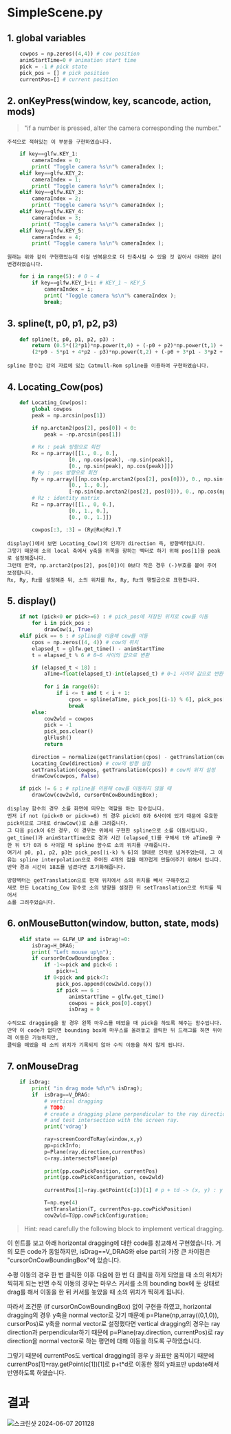 # SimpleScene.py

## 1. global variables

```python
    cowpos = np.zeros((4,4)) # cow position
    animStartTime=0 # animation start time
    pick = -1 # pick state
    pick_pos = [] # pick position
    currentPos=[] # current position
```


## 2. onKeyPress(window, key, scancode, action, mods)

> "if a number is pressed, alter the camera corresponding the number."

    주석으로 적혀있는 이 부분을 구현하였습니다.
    
```python    
    if key==glfw.KEY_1: 
        cameraIndex = 0;
        print( "Toggle camera %s\n"% cameraIndex );
    elif key==glfw.KEY_2:
        cameraIndex = 1;
        print( "Toggle camera %s\n"% cameraIndex ); 
    elif key==glfw.KEY_3: 
        cameraIndex = 2;
        print( "Toggle camera %s\n"% cameraIndex );
    elif key==glfw.KEY_4: 
        cameraIndex = 3;
        print( "Toggle camera %s\n"% cameraIndex );
    elif key==glfw.KEY_5: 
        cameraIndex = 4;
        print( "Toggle camera %s\n"% cameraIndex );
```

    원래는 위와 같이 구현했었는데 이걸 반복문으로 더 단축시킬 수 있을 것 같아서 아래와 같이 변경하였습니다.

```python
    for i in range(5): # 0 ~ 4
        if key==glfw.KEY_1+i: # KEY_1 ~ KEY_5
            cameraIndex = i;
            print( "Toggle camera %s\n"% cameraIndex );
            break;
```

## 3. spline(t, p0, p1, p2, p3)

```python
    def spline(t, p0, p1, p2, p3) :
        return (0.5*((2*p1)*np.power(t,0) + (-p0 + p2)*np.power(t,1) + 
        (2*p0 - 5*p1 + 4*p2 - p3)*np.power(t,2) + (-p0 + 3*p1 - 3*p2 + p3)*np.power(t,3)))
```

    spline 함수는 강의 자료에 있는 Catmull-Rom spline을 이용하여 구현하였습니다.

## 4. Locating_Cow(pos)

```python
    def Locating_Cow(pos):
        global cowpos
        peak = np.arcsin(pos[1])
        
        if np.arctan2(pos[2], pos[0]) < 0: 
            peak = -np.arcsin(pos[1])

        # Rx : peak 방향으로 회전
        Rx = np.array([[1., 0., 0.],
                    [0., np.cos(peak), -np.sin(peak)],
                    [0., np.sin(peak), np.cos(peak)]])
        # Ry : pos 방향으로 회전
        Ry = np.array([[np.cos(np.arctan2(pos[2], pos[0])), 0., np.sin(np.arctan2(pos[2], pos[0]))],
                    [0., 1., 0.],
                    [-np.sin(np.arctan2(pos[2], pos[0])), 0., np.cos(np.arctan2(pos[2], pos[0]))]])
        # Rz : identity matrix
        Rz = np.array([[1., 0, 0.],
                    [0., 1., 0.],
                    [0., 0., 1.]])

        cowpos[:3, :3] = (Ry@Rx@Rz).T
```

    display()에서 보면 Locating_Cow()의 인자가 direction 즉, 방향벡터입니다.
    그렇기 때문에 소의 local 축에서 y축을 위쪽을 향하는 벡터로 하기 위해 pos[1]을 peak로 설정해줍니다.
    그런데 만약, np.arctan2(pos[2], pos[0])이 0보다 작은 경우 (-)부호를 붙여 주어 보정합니다.
    Rx, Ry, Rz를 설정해준 뒤, 소의 위치를 Rx, Ry, Rz의 행렬곱으로 표현합니다.

## 5. display()

```python
    if not (pick<0 or pick>=6) : # pick_pos에 저장된 위치로 cow를 이동
        for i in pick_pos : 
            drawCow(i, True)
    elif pick == 6 : # spline을 이용해 cow를 이동
        cpos = np.zeros((4, 4)) # cow의 위치
        elapsed_t = glfw.get_time() - animStartTime
        t = elapsed_t % 6 # 0~6 사이의 값으로 변환

        if (elapsed_t < 18) :
            aTime=float(elapsed_t)-int(elapsed_t) # 0~1 사이의 값으로 변환
            
            for i in range(6):
                if i <= t and t < i + 1:
                    cpos = spline(aTime, pick_pos[(i-1) % 6], pick_pos[i % 6], pick_pos[(i+1) % 6], pick_pos[(i+2) % 6])
                    break
        else:
            cow2wld = cowpos
            pick = -1
            pick_pos.clear()
            glFlush()
            return
        
        direction = normalize(getTranslation(cpos) - getTranslation(cowpos))
        Locating_Cow(direction) # cow의 방향 설정
        setTranslation(cowpos, getTranslation(cpos)) # cow의 위치 설정 
        drawCow(cowpos, False)

    if pick != 6 : # spline을 이용해 cow를 이동하지 않을 때
        drawCow(cow2wld, cursorOnCowBoundingBox);
```

    display 함수의 경우 소를 화면에 띄우는 역할을 하는 함수입니다.
    먼저 if not (pick<0 or pick>=6) 의 경우 pick이 0과 6사이에 있기 때문에 유효한 pick이므로 그대로 drawCow()로 소를 그려줍니다.
    그 다음 pick이 6인 경우, 이 경우는 위에서 구현한 spline으로 소를 이동시킵니다.
    get_time()과 animStartTime으로 경과 시간 (elapsed_t)를 구해서 t와 aTime을 구한 뒤 t가 0과 6 사이일 때 spline 함수로 소의 위치를 구해줍니다.
    여기서 p0, p1, p2, p3는 pick_pos[(i-k) % 6]의 형태로 인자로 넘겨주었는데, 그 이유는 spline interpolation으로 주어진 4개의 점을 매끄럽게 만들어주기 위해서 입니다. 
    만약 경과 시간이 18초를 넘겼다면 초기화해줍니다.

    방향벡터는 getTranslation으로 현재 위치에서 소의 위치를 빼서 구해주었고
    새로 만든 Locating_Cow 함수로 소의 방향을 설정한 뒤 setTranslation으로 위치를 찍어서
    소를 그려주었습니다.

## 6. onMouseButton(window, button, state, mods)

```python
    elif state == GLFW_UP and isDrag!=0:
        isDrag=H_DRAG;
        print( "Left mouse up\n");
        if cursorOnCowBoundingBox :
            if -1<=pick and pick<6 :
                pick+=1
            if 0<pick and pick<7:
                pick_pos.append(cow2wld.copy())
                if pick == 6 :
                    animStartTime = glfw.get_time()
                    cowpos = pick_pos[0].copy()
                    isDrag = 0
```

    수직으로 dragging을 할 경우 왼쪽 마우스를 떼었을 때 pick을 하도록 해주는 함수입니다.
    만약 이 code가 없다면 bounding box에 마우스를 올려놓고 클릭한 뒤 드래그를 하면 위아래 이동은 가능하지만,
    클릭을 떼었을 때 소의 위치가 기록되지 않아 수직 이동을 하지 않게 됩니다.
    
## 7. onMouseDrag

```python
    if isDrag: 
        print( "in drag mode %d\n"% isDrag);
        if  isDrag==V_DRAG:
            # vertical dragging
            # TODO:
            # create a dragging plane perpendicular to the ray direction, 
            # and test intersection with the screen ray.
            print('vdrag')

            ray=screenCoordToRay(window,x,y)
            pp=pickInfo; 
            p=Plane(ray.direction,currentPos)
            c=ray.intersectsPlane(p) 
            
            print(pp.cowPickPosition, currentPos)
            print(pp.cowPickConfiguration, cow2wld)
            
            currentPos[1]=ray.getPoint(c[1])[1] # p + td -> (x, y) : y

            T=np.eye(4) 
            setTranslation(T, currentPos-pp.cowPickPosition)
            cow2wld=T@pp.cowPickConfiguration;
```

> Hint: read carefully the following block to implement vertical dragging.

이 힌트를 보고 아래 horizontal dragging에 대한 code를 참고해서 구현했습니다.
거의 모든 code가 동일하지만, isDrag==V_DRAG와 else part의 가장 큰 차이점은 "cursorOnCowBoundingBox"에 있습니다.

수평 이동의 경우 한 번 클릭한 이후 다음에 한 번 더 클릭을 하게 되었을 때 소의 위치가 찍히게 되는 반면
수직 이동의 경우는 마우스 커서를 소의 bounding box에 둔 상태로 drag를 해서 이동을 한 뒤 커서를 놓았을 때 소의 위치가 찍히게 됩니다.

따라서 조건문 (if cursorOnCowBoundingBox) 없이 구현을 하였고, horizontal dragging의 경우 y축을 normal vector로 갖기 때문에
p=Plane(np,array((0,1,0)), cursorPos)로 y축을 normal vector로 설정했다면 vertical dragging의 경우는 ray direction과 perpendicular하기 때문에
p=Plane(ray.direction, currentPos)로 ray direction을 normal vector로 하는 평면에 대해 이동을 하도록 구하였습니다.

그렇기 때문에 currentPos도 vertical dragging의 경우 y 좌표만 움직이기 때문에
currentPos[1]=ray.getPoint(c[1])[1]로 p+t*d로 이동한 점의 y좌표만 update해서 반영하도록 하였습니다.

# 결과

![스크린샷 2024-06-07 201128](https://github.com/Hyunjoon83/ComputerGraphics/assets/141709404/2aa4ec97-ae3a-4256-a2f9-d8e4e1089e5e)
